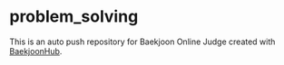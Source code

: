 # problem_solving
This is an auto push repository for Baekjoon Online Judge created with [BaekjoonHub](https://github.com/BaekjoonHub/BaekjoonHub).
